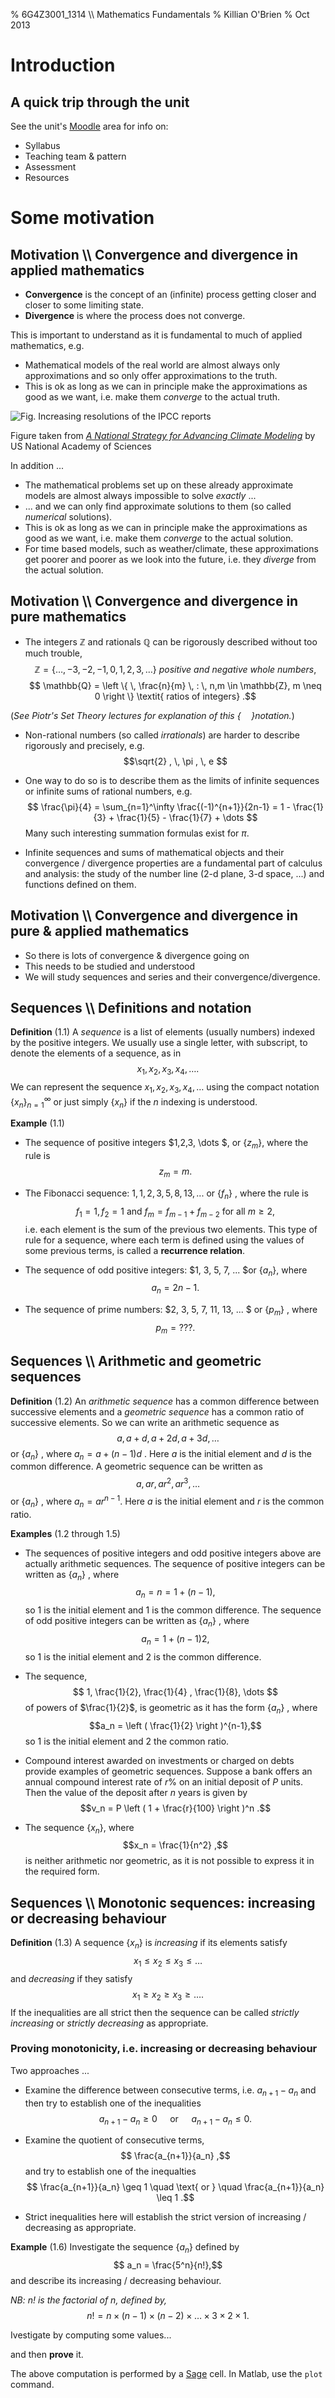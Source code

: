 % 6G4Z3001_1314 \\\\ Mathematics Fundamentals
% Killian O'Brien
% Oct 2013
# Introduction

## A quick trip through the unit

See the unit's [Moodle](http://moodle.mmu.ac.uk/course/view.php?id=34993) area for info on:

* Syllabus
* Teaching team & pattern
* Assessment
* Resources

# Some motivation

## Motivation \\\\ Convergence and divergence in applied mathematics

* **Convergence** is the concept of an (infinite) process getting closer and closer to some limiting state.
* **Divergence** is where the process does not converge.

This is important to understand as it is fundamental to much of applied mathematics, e.g.

* Mathematical models of the real world are almost always only approximations and so only offer approximations to the truth. 
* This is ok as long as we can in principle make the approximations as good as we want, i.e. make them *converge* to the actual truth.

![Fig. Increasing resolutions of the IPCC reports](http://nas-sites.org/climatemodeling/common/images/image_page_3_2_resolution.png)

Figure taken from *[A National Strategy for Advancing Climate Modeling](http://www.nap.edu/catalog.php?record_id=13430)* by US National Academy of Sciences

In addition ...

* The mathematical problems set up on these already approximate models are almost always impossible to solve *exactly* ...
* ... and we can only find approximate solutions to them (so called *numerical* solutions).
* This is ok as long as we can in principle make the approximations as good as we want, i.e. make them *converge* to the actual solution.
* For time based models, such as weather/climate, these approximations get poorer and poorer as we look into the future, i.e. they *diverge* from the actual solution.

## Motivation \\\\ Convergence and divergence in pure mathematics

* The integers $\mathbb{Z}$ and rationals $\mathbb{Q}$ can be rigorously described without too much trouble,
$$ \mathbb{Z} = \left \{ \dots, -3, -2, -1, 0 , 1, 2, 3, \dots \right \} \textit{ positive and negative whole numbers},$$
$$ \mathbb{Q} = \left \{ \, \frac{n}{m} \, : \, n,m \in \mathbb{Z}, m \neq 0 \right \} \textit{ ratios of integers} .$$

(*See Piotr's Set Theory lectures for explanation of this $\{ \quad \}$notation.*)

* Non-rational numbers (so called *irrationals*) are harder to describe rigorously and precisely, e.g.
$$\sqrt{2} , \, \pi , \, e $$

* One way to do so is to describe them as the limits of infinite sequences or infinite sums of rational numbers, e.g.
$$ \frac{\pi}{4} = \sum_{n=1}^\infty \frac{(-1)^{n+1}}{2n-1} = 1 - \frac{1}{3} + \frac{1}{5} - \frac{1}{7} + \dots $$
Many such interesting summation formulas exist for $\pi$.

* Infinite sequences and sums of mathematical objects and their convergence / divergence properties are a fundamental part of calculus and analysis: the study of the number line (2-d plane, 3-d space, ...) and functions defined on them. 

## Motivation \\\\ Convergence and divergence in pure & applied mathematics

* So there is lots of convergence & divergence going on 
* This needs to be studied and understood
* We will study sequences and series and their convergence/divergence.

## Sequences \\\\ Definitions and notation

**Definition** (1.1) A *sequence* is a list of elements (usually numbers) indexed by the positive integers. We usually use a single letter, with subscript, to denote the elements of a sequence, as in
$$x_1 , x_2 , x_3 , x_4, \dots .$$
We can represent the sequence $x_1 , x_2 , x_3 , x_4, \dots$ using the compact notation $\left \{ x_n \right \}_{n=1}^\infty$  or just simply $\left \{ x_n \right \}$ if the $n$ indexing is understood. 

**Example** (1.1)

* The sequence of positive integers $1,2,3, \dots $, or $\left \{ z_m \right \}$, where the rule is 
$$z_m = m . $$

* The Fibonacci sequence: $1, 1, 2, 3, 5, 8, 13, ...$ or $\left \{f_n \right \}$ , where the rule is
$$f_1 = 1, f_2 = 1 \text{ and } f_m = f_{m-1}+f_{m-2} \text{ for all } m \geq 2, $$  i.e. each element is the sum of the
previous two elements. This type of rule for a sequence, where each term is
defined using the values of some previous terms, is called a **recurrence relation**.

* The sequence of odd positive integers: $1, 3, 5, 7, ... $or $\left \{a_n\right \}$, where $$a_n = 2n-1.$$

* The sequence of prime numbers: $2, 3, 5, 7, 11, 13, ... $ or $\left \{ p_m \right \}$ , where $$p_m = ???.$$

## Sequences \\\\ Arithmetic and geometric sequences

**Definition** (1.2)
An *arithmetic sequence* has a common difference between successive elements and a *geometric sequence* has a common ratio of successive elements. So we can write an arithmetic
sequence as
$$a, a + d , a + 2d , a + 3d ,\dots $$
 or $\left \{ a_n\right \}$ , where $a_n = a + (n - 1)d$ .
Here $a$ is the initial element and $d$ is the common difference. A geometric sequence can
be written as
$$a, ar , ar^2 , ar^3 ,\dots $$
 or $\left \{ a_n \right \}$ , where $a_n = ar^{n-1}$.
Here $a$ is the initial element and $r$ is the common ratio.

**Examples** (1.2 through 1.5)

* The sequences of positive integers and odd positive integers above are actually arithmetic
sequences. The sequence of positive integers can be written as $\left \{ a_n \right \}$ , where
$$a_n = n = 1 + (n - 1),$$
so 1 is the initial element and 1 is the common difference. The
sequence of odd positive integers can be written as $\left \{ a_n \right \}$ , where 
$$a_n = 1 + (n - 1)2 ,$$ 
so 1 is the initial element and 2 is the common difference. 

* The sequence, 
$$ 1, \frac{1}{2}, \frac{1}{4} , \frac{1}{8}, \dots $$
of powers of $\frac{1}{2}$, is geometric as it has the form $\left \{a_n \right \}$ , where 
$$a_n = \left ( \frac{1}{2} \right )^{n-1},$$
so 1 is the initial element and 2 the common ratio. 

* Compound interest awarded on investments or charged on debts provide examples of geometric sequences. Suppose a bank offers an annual compound interest rate of $r \%$ on an initial deposit of $P$ units. Then the value of the deposit after $n$ years is given by 
$$v_n = P \left ( 1 + \frac{r}{100} \right )^n .$$

* The sequence $\left \{ x_n \right \}$, where 
$$x_n = \frac{1}{n^2} ,$$
is neither arithmetic nor geometric, as it is not possible to express it in the required form. 

## Sequences \\\\ Monotonic sequences: increasing or decreasing behaviour

**Definition** (1.3)
A sequence $\left \{ x_n \right \}$ is *increasing* if its elements satisfy 
$$ x_1 \leq x_2 \leq x_3 \leq \dots $$
and *decreasing* if they satisfy 
$$ x_1 \geq x_2 \geq x_3 \geq \dots  .$$
If the inequalities are all strict then the sequence can be called *strictly increasing* or *strictly decreasing* as appropriate.

### Proving monotonicity, i.e. increasing or decreasing behaviour

Two approaches ...

* Examine the difference between consecutive terms, i.e. $a_{n+1} - a_n$ and then try to establish one of the inequalities
$$ a_{n+1} - a_n \geq 0 \quad \text{ or } \quad a_{n+1} - a_n \leq 0 .$$

* Examine the quotient of consecutive terms, 
$$ \frac{a_{n+1}}{a_n} ,$$
and try to establish one of the inequalties 
$$ \frac{a_{n+1}}{a_n} \geq 1 \quad \text{ or } \quad \frac{a_{n+1}}{a_n} \leq 1 .$$

* Strict inequalities here will establish the strict version of increasing / decreasing as appropriate.

**Example** (1.6)
Investigate the sequence $\{ a_n \}$ defined by 
$$ a_n = \frac{5^n}{n!},$$
and describe its increasing / decreasing behaviour.

*NB: $n!$ is the factorial of $n$, defined by,* 
$$n! = n \times (n-1) \times (n-2) \times  \dots \times 3 \times 2 \times 1 .$$

Ivestigate by computing some values...

<div class="compute"><script type="text/x-sage">
list_plot([(5^n)/factorial(n) for n in range(5)])
</script></div>

and then **prove** it.

The above computation is performed by a [Sage](http://www.sagemath.org) cell. In Matlab, use the `plot` command.

 <!--- 
 <div class="compute"><script type="text/x-sage"><div class="compute"><script type="text/x-sage">
@interact
def tline(ep=slider(0.0001,4,0.1,0)):
          p=plot(sin(x), (x, 0, 2*pi));
          a=pi/2;
          u=a+ep;
          slope=(sin(u)-sin(a))/(u-a);
          q=plot(slope*(x-pi/2)+sin(pi/2), (x,0,2*pi), color='red');
          (p+q).show();
</script></div> </script></div> 



 --->
